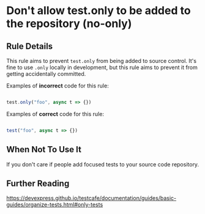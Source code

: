 # Don&#39;t allow test.only to be added to the repository (no-only)

## Rule Details

This rule aims to prevent `test.only` from being added to source control.  It's fine to use `.only` locally in development, but this rule aims to prevent it from getting accidentally committed.

Examples of **incorrect** code for this rule:

```js

test.only("foo", async t => {})

```

Examples of **correct** code for this rule:

```js

test("foo", async t => {})

```

## When Not To Use It

If you don't care if people add focused tests to your source code repository.

## Further Reading

<https://devexpress.github.io/testcafe/documentation/guides/basic-guides/organize-tests.html#only-tests>
